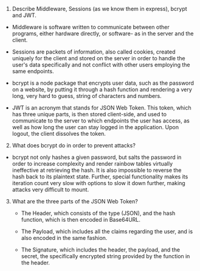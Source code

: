 <!-- Answers to the Short Answer Essay Questions go here -->
1.  Describe Middleware, Sessions (as we know them in express), bcrypt and JWT.

   * Middleware is software written to communicate between other programs, either hardware directly, or software- as in the server and the client.

   * Sessions are packets of information, also called cookies, created uniquely for the client and stored on the server in order to handle
     the user's data specifically and not conflict with other users employing the same endpoints.  

   * bcrypt is a node package that encrypts user data, such as the password on a website, by putting it through a hash function and rendering
     a very long, very hard to guess, string of characters and numbers.

   * JWT is an acronym that stands for JSON Web Token.  This token, which has three unique parts, is then stored client-side, and used to communicate
     to the server to which endpoints the user has access, as well as how long the user can stay logged in the application.  Upon logout, the client
     dissolves the token.

2.  What does bcrypt do in order to prevent attacks?

   * bcrypt not only hashes a given password, but salts the password in order to increase complexity and render rainbow tables virtually ineffective
     at retrieving the hash.   It is also impossible to reverse the hash back to its plaintext state.  Further, special functionality makes its
     iteration count very slow with options to slow it down further, making attacks very difficult to mount.

3.  What are the three parts of the JSON Web Token?

    * The Header, which consists of the type (JSON), and the hash function, which is then encoded in Base64URL.

    * The Payload, which includes all the claims regarding the user, and is also encoded in the same fashion.

    * The Signature, which includes the header, the payload, and the secret, the specifically encrypted string provided by the function in the header.
